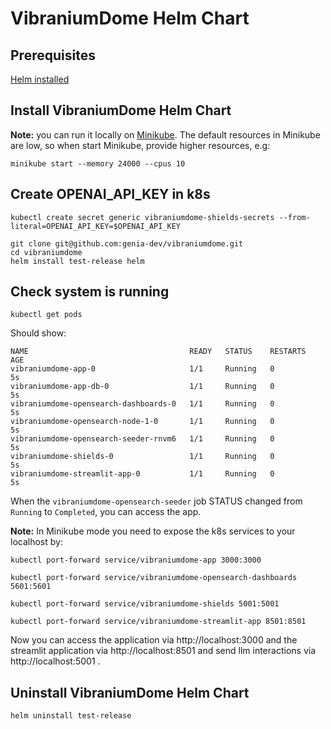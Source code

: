 # VibraniumDome Helm Chart

## Prerequisites
[Helm installed](https://helm.sh/docs/helm/helm_install/)

## Install VibraniumDome Helm Chart
**Note:** you can run it locally on [Minikube](https://minikube.sigs.k8s.io/docs/start/). The default resources in Minikube are low, so when start Minikube, provide higher resources, e.g:

```
minikube start --memory 24000 --cpus 10
```

## Create OPENAI_API_KEY in k8s
```
kubectl create secret generic vibraniumdome-shields-secrets --from-literal=OPENAI_API_KEY=$OPENAI_API_KEY
```

```
git clone git@github.com:genia-dev/vibraniumdome.git
cd vibraniumdome
helm install test-release helm
```

## Check system is running
```
kubectl get pods
```

Should show:

```
NAME                                    READY   STATUS    RESTARTS   AGE
vibraniumdome-app-0                     1/1     Running   0          5s
vibraniumdome-app-db-0                  1/1     Running   0          5s
vibraniumdome-opensearch-dashboards-0   1/1     Running   0          5s
vibraniumdome-opensearch-node-1-0       1/1     Running   0          5s
vibraniumdome-opensearch-seeder-rnvm6   1/1     Running   0          5s
vibraniumdome-shields-0                 1/1     Running   0          5s
vibraniumdome-streamlit-app-0           1/1     Running   0          5s
```

When the `vibraniumdome-opensearch-seeder` job STATUS changed from `Running` to `Completed`, you can access the app.

**Note:** In Minikube mode you need to expose the k8s services to your localhost by:

```
kubectl port-forward service/vibraniumdome-app 3000:3000
```

```
kubectl port-forward service/vibraniumdome-opensearch-dashboards 5601:5601
```

```
kubectl port-forward service/vibraniumdome-shields 5001:5001
```

```
kubectl port-forward service/vibraniumdome-streamlit-app 8501:8501
```

Now you can access the application via http://localhost:3000 and the streamlit application via http://localhost:8501 and send llm interactions via http://localhost:5001 .


## Uninstall VibraniumDome Helm Chart
```
helm uninstall test-release
```